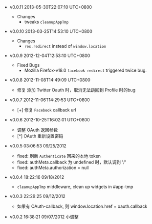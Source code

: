 * v0.0.11 2013-05-30T22:07:10 UTC+0800
  - Changes
    * tweaks `cleanupAppTmp`

* v0.0.10 2013-03-25T14:53:10 UTC+0800
  - Changes
    * `res.redirect` instead of `window.location`

* v0.0.9 2012-12-04T12:53:10 UTC+0800
  - Fixed Bugs
    * Mozilla Firefox-v18.0 `facebook redirect` triggered twice bug.

* v0.0.8 2012-11-08T14:49:09 UTC+0800
  * 修复 添加 Twitter Oauth 时，取消无法跳回到 Profile 时的bug

* v0.0.7 2012-11-06T14:29:53 UTC+0800
  * [+] 修复 `Facebook` callback url

* v0.0.6 2012-10-25T16:02:01 UTC+0800
  * 调整 OAuth 返回参数
  * [*] OAuth 重新设置密码

* v0.0.5 03:06:53 09/25/2012
  * fixed: 刷新 `Authenticate` 回来的本地 token
  * fixed: authMeta.callback 为 undefined 时，默认调到 '/'
  * fixed: authMeta.authorization = null

* v0.0.4 18:22:16 09/18/2012
  + `cleanupAppTmp` middleware, clean up widgets in #app-tmp

* v0.0.3 22:29:25 09/12/2012
  + 如果有 OAuth-callback, 则 window.location.href = oauth.callback

* v0.0.2 16:38:21 09/07/2012
  小调整
